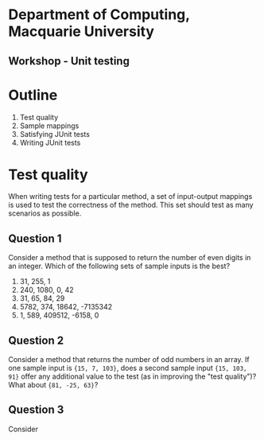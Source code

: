# Department of Computing, Macquarie University
## Workshop - Unit testing


# Outline 

1. Test quality
2. Sample mappings
3. Satisfying JUnit tests
4. Writing JUnit tests


# Test quality

When writing tests for a particular method, a set of input-output mappings is used to test the correctness of the method. This set should test as many scenarios as possible.

## Question 1

Consider a method that is supposed to return the number of even digits in an integer. Which of the following sets of sample inputs is the best?

1. 31, 255, 1
2. 240, 1080, 0, 42
3. 31, 65, 84, 29
4. 5782, 374, 18642, -7135342
5. 1, 589, 409512, -6158, 0

## Question 2

Consider a method that returns the number of odd numbers in an array. If one sample input is `{15, 7, 103}`, does a second sample input `{15, 103, 91}` offer any additional value to the test (as in improving the "test quality")? What about `{81, -25, 63}`?

## Question 3

Consider 
